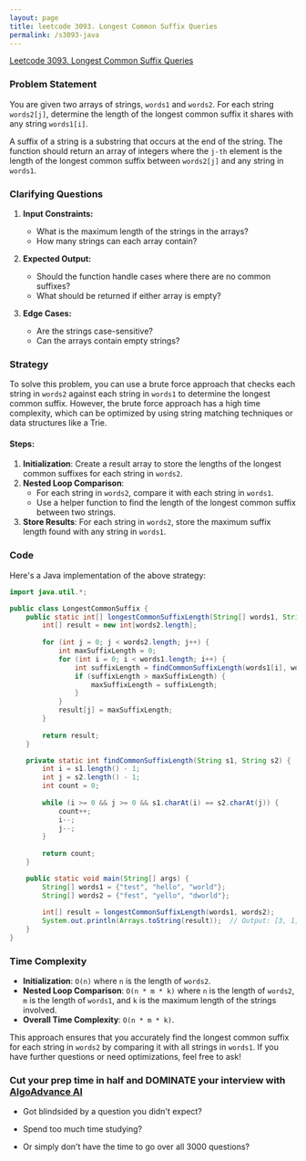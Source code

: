 ```yaml
---
layout: page
title: leetcode 3093. Longest Common Suffix Queries
permalink: /s3093-java
---
```

[Leetcode 3093. Longest Common Suffix Queries](https://algoadvance.github.io/algoadvance/l3093)
### Problem Statement

You are given two arrays of strings, `words1` and `words2`. For each string `words2[j]`, determine the length of the longest common suffix it shares with any string `words1[i]`.

A suffix of a string is a substring that occurs at the end of the string. The function should return an array of integers where the `j-th` element is the length of the longest common suffix between `words2[j]` and any string in `words1`.

### Clarifying Questions
1. **Input Constraints:**
   - What is the maximum length of the strings in the arrays?
   - How many strings can each array contain?

2. **Expected Output:**
   - Should the function handle cases where there are no common suffixes?
   - What should be returned if either array is empty?

3. **Edge Cases:**
   - Are the strings case-sensitive?
   - Can the arrays contain empty strings?

### Strategy

To solve this problem, you can use a brute force approach that checks each string in `words2` against each string in `words1` to determine the longest common suffix. However, the brute force approach has a high time complexity, which can be optimized by using string matching techniques or data structures like a Trie.

#### Steps:
1. **Initialization**: Create a result array to store the lengths of the longest common suffixes for each string in `words2`.
2. **Nested Loop Comparison**:
    - For each string in `words2`, compare it with each string in `words1`.
    - Use a helper function to find the length of the longest common suffix between two strings.
3. **Store Results**: For each string in `words2`, store the maximum suffix length found with any string in `words1`.

### Code

Here's a Java implementation of the above strategy:

```java
import java.util.*;

public class LongestCommonSuffix {
    public static int[] longestCommonSuffixLength(String[] words1, String[] words2) {
        int[] result = new int[words2.length];
        
        for (int j = 0; j < words2.length; j++) {
            int maxSuffixLength = 0;
            for (int i = 0; i < words1.length; i++) {
                int suffixLength = findCommonSuffixLength(words1[i], words2[j]);
                if (suffixLength > maxSuffixLength) {
                    maxSuffixLength = suffixLength;
                }
            }
            result[j] = maxSuffixLength;
        }
        
        return result;
    }

    private static int findCommonSuffixLength(String s1, String s2) {
        int i = s1.length() - 1;
        int j = s2.length() - 1;
        int count = 0;
        
        while (i >= 0 && j >= 0 && s1.charAt(i) == s2.charAt(j)) {
            count++;
            i--;
            j--;
        }
        
        return count;
    }

    public static void main(String[] args) {
        String[] words1 = {"test", "hello", "world"};
        String[] words2 = {"fest", "yello", "dworld"};
        
        int[] result = longestCommonSuffixLength(words1, words2);
        System.out.println(Arrays.toString(result));  // Output: [3, 1, 4]
    }
}
```

### Time Complexity
- **Initialization**: `O(n)` where `n` is the length of `words2`.
- **Nested Loop Comparison**: `O(n * m * k)` where `n` is the length of `words2`, `m` is the length of `words1`, and `k` is the maximum length of the strings involved.
- **Overall Time Complexity**: `O(n * m * k)`.

This approach ensures that you accurately find the longest common suffix for each string in `words2` by comparing it with all strings in `words1`. If you have further questions or need optimizations, feel free to ask!


### Cut your prep time in half and DOMINATE your interview with [AlgoAdvance AI](https://algoAdvance.com)

- Got blindsided by a question you didn't expect?

- Spend too much time studying?

- Or simply don't have the time to go over all 3000 questions?

